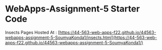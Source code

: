 # WebApps-Assignment-5 Starter Code

Insects Pages Hosted At : [https://44-563-web-apps-f22.github.io/44563-webapps-assignment-5-SoumyaKonda1/insects.html](https://44-563-web-apps-f22.github.io/44563-webapps-assignment-5-SoumyaKonda1/)
